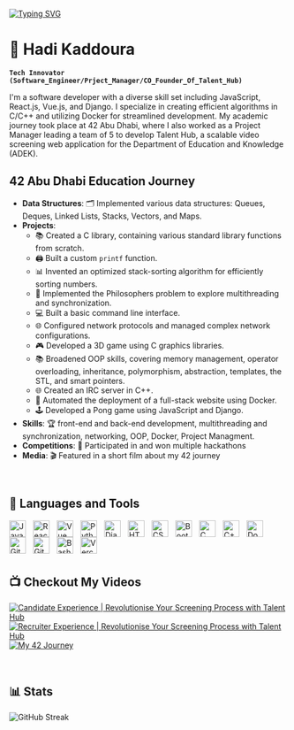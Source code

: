 

[![Typing SVG](https://readme-typing-svg.demolab.com?font=arial&weight=500&size=16&duration=2500&pause=500&color=E07155&width=435&lines=Hello+%F0%9F%99%8B%E2%80%8D%E2%99%82%EF%B8%8F;I'm+Hadi;Software+Engineer...;and+Project+Manager.;If+you+like+my+portfolio%2C;Drop+a+follow+and+leave+a+star.;Have+a+good+day!+%F0%9F%91%8B)](https://git.io/typing-svg)


 # 💁  Hadi Kaddoura

**`Tech Innovator (Software_Engineer/Prject_Manager/CO_Founder_Of_Talent_Hub)`**

I'm a software developer with a diverse skill set including JavaScript, React.js, Vue.js, and Django. I specialize in creating efficient algorithms in C/C++ and utilizing Docker for streamlined development. My academic journey took place at 42 Abu Dhabi, where I also worked as a Project Manager leading a team of 5 to develop Talent Hub, a scalable video screening web application for the Department of Education and Knowledge (ADEK).

## 42 Abu Dhabi Education Journey

- **Data Structures**: 🗂️ Implemented various data structures: Queues, Deques, Linked Lists, Stacks, Vectors, and Maps.
- **Projects**:
  - 📚 Created a C library, containing various standard library functions from scratch.
  - 🖨️ Built a custom `printf` function.
  - 📊 Invented an optimized stack-sorting algorithm for efficiently sorting numbers.
  - 🍝 Implemented the Philosophers problem to explore multithreading and synchronization.
  - 💻 Built a basic command line interface.
  - 🌐 Configured network protocols and managed complex network configurations.
  - 🎮 Developed a 3D game using C graphics libraries.
  - 📚 Broadened OOP skills, covering memory management, operator overloading, inheritance, polymorphism, abstraction, templates, the STL, and smart pointers.
  - 🌐 Created an IRC server in C++.
  - 🚀 Automated the deployment of a full-stack website using Docker.
  - 🕹️ Developed a Pong game using JavaScript and Django.
- **Skills**: 🏆 front-end and back-end development, multithreading and synchronization, networking, OOP, Docker, Project Managment. 
- **Competitions**: 🏅 Participated in and won multiple hackathons
- **Media**: 🎬 Featured in a short film about my 42 journey 

<br>

## 🧰 Languages and Tools

<img align="left" alt="JavaScript" width="30px" style="padding-right:10px;" src="https://cdn.jsdelivr.net/gh/devicons/devicon/icons/javascript/javascript-plain.svg" />

<img align="left" alt="React" width="30px" style="padding-right:10px;" src="https://cdn.jsdelivr.net/gh/devicons/devicon/icons/react/react-original.svg" />

<img align="left" alt="Vue" width="30px" style="padding-right:10px;" src="https://cdn.jsdelivr.net/gh/devicons/devicon@latest/icons/vuejs/vuejs-original.svg" />

<img align="left" alt="Python" width="30px" style="padding-right:10px;" src="https://cdn.jsdelivr.net/gh/devicons/devicon/icons/python/python-plain.svg" />

<img align="left" alt="Django" width="30px" style="padding-right:10px;" src="https://cdn.jsdelivr.net/gh/devicons/devicon@latest/icons/django/django-plain.svg" />

<img align="left" alt="HTML" width="30px" style="padding-right:10px;" src="https://cdn.jsdelivr.net/gh/devicons/devicon/icons/html5/html5-plain.svg" />

<img align="left" alt="CSS" width="30px" style="padding-right:10px;" src="https://cdn.jsdelivr.net/gh/devicons/devicon/icons/css3/css3-plain.svg" />

<img align="left" alt="Bootstrap" width="30px" style="padding-right:10px;" src="https://cdn.jsdelivr.net/gh/devicons/devicon@latest/icons/bootstrap/bootstrap-original.svg" />

<img align="left" alt="C language" width="30px" style="padding-right:10px;" src="https://cdn.jsdelivr.net/gh/devicons/devicon@latest/icons/c/c-original.svg" />

<img align="left" alt="C++" width="30px" style="padding-right:10px;" src="https://cdn.jsdelivr.net/gh/devicons/devicon/icons/cplusplus/cplusplus-line.svg" />

<img align="left" alt="Docker" width="30px" style="padding-right:10px;" src="https://cdn.jsdelivr.net/gh/devicons/devicon@latest/icons/docker/docker-original.svg"/>

<img align="left" alt="GitHub" width="30px" style="padding-right:10px;" src="https://cdn.jsdelivr.net/gh/devicons/devicon/icons/github/github-original.svg" />

<img align="left" alt="Git" width="30px" style="padding-right:10px;" src="https://cdn.jsdelivr.net/gh/devicons/devicon/icons/git/git-original.svg" />

<img align="left" alt="Bash" width="30px" style="padding-right:10px;" src="https://cdn.jsdelivr.net/gh/devicons/devicon/icons/bash/bash-original.svg" />

<img align="left" alt="Vercel" width="30px" style="padding-right:10px;" src="https://cdn.jsdelivr.net/gh/devicons/devicon@latest/icons/vercel/vercel-original.svg" />

<br>


<br>
<br>
<br>

## 📺 Checkout My Videos

<!-- BEGIN YOUTUBE-CARDS -->
[![Candidate Experience | Revolutionise Your Screening Process with Talent Hub](https://ytcards.demolab.com/?id=nQHUImPGAT8&title=Candidate+Experience+%7C+Revolutionise+Your+Screening+Process+with+Talent+Hub&lang=en&timestamp=1726387507&background_color=%230d1117&title_color=%23ffffff&stats_color=%23dedede&max_title_lines=1&width=250&border_radius=5&duration=80 "Candidate Experience | Revolutionise Your Screening Process with Talent Hub")](https://www.youtube.com/watch?v=nQHUImPGAT8)
[![Recruiter Experience | Revolutionise Your Screening Process with Talent Hub](https://ytcards.demolab.com/?id=Bf5U9dBt7d8&title=Recruiter+Experience+%7C+Revolutionise+Your+Screening+Process+with+Talent+Hub&lang=en&timestamp=1726387068&background_color=%230d1117&title_color=%23ffffff&stats_color=%23dedede&max_title_lines=1&width=250&border_radius=5&duration=91 "Recruiter Experience | Revolutionise Your Screening Process with Talent Hub")](https://www.youtube.com/watch?v=Bf5U9dBt7d8)
[![My 42 Journey](https://ytcards.demolab.com/?id=NgThftI--EA&title=My+42+Journey&lang=en&timestamp=1726251279&background_color=%230d1117&title_color=%23ffffff&stats_color=%23dedede&max_title_lines=1&width=250&border_radius=5&duration=108 "My 42 Journey")](https://www.youtube.com/watch?v=NgThftI--EA)
<!-- END YOUTUBE-CARDS -->

<br>

## 📊 Stats
![GitHub Streak](https://streak-stats.demolab.com?user=hadi14250&theme=gruvbox&border_radius=4.5)

<br>
